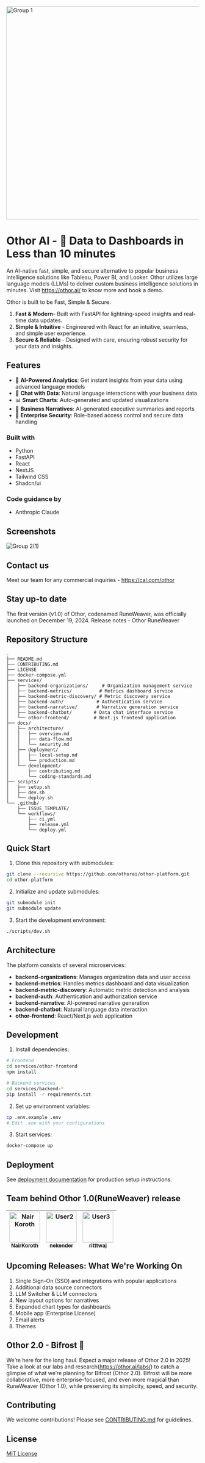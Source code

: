 <img width="559" alt="Group 1" src="https://github.com/user-attachments/assets/7c3fa192-950b-46f8-bfa4-dd0661de7bc1" />

# Othor AI - 🚀 Data to Dashboards in Less than 10 minutes

An AI-native fast, simple, and secure alternative to popular business intelligence solutions like Tableau, Power BI, and Looker. Othor utilizes large language models (LLMs) to deliver custom business intelligence solutions in minutes. Visit https://othor.ai/ to know more and book a demo.

Othor is built to be Fast, Simple & Secure.
1. **Fast & Modern**- Built with FastAPI for lightning-speed insights and real-time data updates.
2. **Simple & Intuitive** - Engineered with React for an intuitive, seamless, and simple user experience.
3. **Secure & Reliable** - Designed with care, ensuring robust security for your data and insights.

## Features

- 🤖 **AI-Powered Analytics**: Get instant insights from your data using advanced language models
- 💬 **Chat with Data**: Natural language interactions with your business data
- 📊 **Smart Charts**: Auto-generated and updated visualizations
- 📝 **Business Narratives**: AI-generated executive summaries and reports
- 🔐 **Enterprise Security**: Role-based access control and secure data handling

### Built with
- Python
- FastAPI
- React
- NextJS
- Tailwind CSS
- Shadcn/ui

### Code guidance by
- Anthropic Claude

## Screenshots
![Group 2(1)](https://github.com/user-attachments/assets/b5d720fb-4ca1-4c9d-b406-5c5276dda32e)

## Contact us
Meet our team for any commercial inquiries - https://cal.com/othor

## Stay up-to date
The first version (v1.0) of Othor, codenamed RuneWeaver, was officially launched on December 19, 2024. Release notes - Othor RuneWeaver

## Repository Structure
```
.
├── README.md
├── CONTRIBUTING.md
├── LICENSE
├── docker-compose.yml
├── services/
│   ├── backend-organizations/     # Organization management service
│   ├── backend-metrics/          # Metrics dashboard service
│   ├── backend-metric-discovery/ # Metric discovery service
│   ├── backend-auth/            # Authentication service
│   ├── backend-narrative/       # Narrative generation service
│   ├── backend-chatbot/        # Data chat interface service
│   └── othor-frontend/         # Next.js frontend application
├── docs/
│   ├── architecture/
│   │   ├── overview.md
│   │   ├── data-flow.md
│   │   └── security.md
│   ├── deployment/
│   │   ├── local-setup.md
│   │   └── production.md
│   └── development/
│       ├── contributing.md
│       └── coding-standards.md
├── scripts/
│   ├── setup.sh
│   ├── dev.sh
│   └── deploy.sh
└── .github/
    ├── ISSUE_TEMPLATE/
    └── workflows/
        ├── ci.yml
        ├── release.yml
        └── deploy.yml
```

## Quick Start

1. Clone this repository with submodules:
```bash
git clone --recursive https://github.com/othorai/othor-platform.git
cd othor-platform
```

2. Initialize and update submodules:
```bash
git submodule init
git submodule update
```

3. Start the development environment:
```bash
./scripts/dev.sh
```

## Architecture

The platform consists of several microservices:

- **backend-organizations**: Manages organization data and user access
- **backend-metrics**: Handles metrics dashboard and data visualization
- **backend-metric-discovery**: Automatic metric detection and analysis
- **backend-auth**: Authentication and authorization service
- **backend-narrative**: AI-powered narrative generation
- **backend-chatbot**: Natural language data interaction
- **othor-frontend**: React/Next.js web application

## Development

1. Install dependencies:
```bash
# Frontend
cd services/othor-frontend
npm install

# Backend services
cd services/backend-*
pip install -r requirements.txt
```

2. Set up environment variables:
```bash
cp .env.example .env
# Edit .env with your configurations
```

3. Start services:
```bash
docker-compose up
```

## Deployment

See [deployment documentation](docs/deployment/production.md) for production setup instructions.

## Team behind Othor 1.0(RuneWeaver) release

| [<img src="https://github.com/NairKoroth.png" width="80px;" alt="Nair Koroth"/><br /><sub><b>NairKoroth</b></sub>](https://github.com/NairKoroth) | [<img src="https://github.com/nekender.png" width="80px;" alt="User2"/><br /><sub><b>nekender</b></sub>](https://github.com/nekender) | [<img src="https://github.com/ritttwaj.png" width="80px;" alt="User3"/><br /><sub><b>ritttwaj</b></sub>](https://github.com/ritttwaj) |
| :---: | :---: | :---: |

## Upcoming Releases: What We're Working On
1. Single Sign-On (SSO) and integrations with popular applications
2. Additional data source connectors
3. LLM Switcher & LLM connectors
4. New layout options for narratives
5. Expanded chart types for dashboards
6. Mobile app (Enterprise License)
7. Email alerts
8. Themes

## Othor 2.0 - Bifrost 🌈
We’re here for the long haul. Expect a major release of Othor 2.0 in 2025! Take a look at our labs and research(https://othor.ai/labs/) to catch a glimpse of what we’re planning for Bifrost (Othor 2.0). Bifrost will be more collaborative, more enterprise-focused, and even more magical than RuneWeaver (Othor 1.0), while preserving its simplicity, speed, and security.

## Contributing

We welcome contributions! Please see [CONTRIBUTING.md](CONTRIBUTING.md) for guidelines.

## License

[MIT License](LICENSE)
